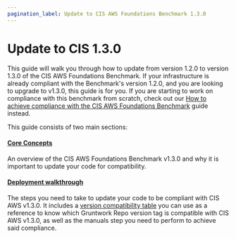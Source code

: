 ```yaml
---
pagination_label: Update to CIS AWS Foundations Benchmark 1.3.0
---
```


# Update to CIS 1.3.0

This guide will walk you through how to update from version 1.2.0 to version 1.3.0 of the CIS AWS Foundations Benchmark.
If your infrastructure is already compliant with the Benchmark's version 1.2.0, and you are looking to upgrade to v1.3.0,
this guide is for you. If you are starting to work on compliance with this benchmark from scratch, check out our
[How to achieve compliance with the CIS AWS Foundations Benchmark](/guides/build-it-yourself/achieve-compliance/) guide instead.

This guide consists of two main sections:

<div className="dlist">

#### [Core Concepts](./core-concepts.md)

An overview of the CIS AWS Foundations Benchmark v1.3.0 and why it is important to update your code for compatibility.

#### [Deployment walkthrough](./deployment-walkthrough/step-1-update-references-to-the-gruntwork-infrastructure-as-code-library.md)

The steps you need to take to update your code to be compliant with CIS AWS v1.3.0. It includes a
[version compatibility table](./deployment-walkthrough/step-1-update-references-to-the-gruntwork-infrastructure-as-code-library.md#compatibility-table) you can use as a reference to know which Gruntwork Repo version
tag is compatible with CIS AWS v1.3.0, as well as the manuals step you need to perform to achieve said compliance.

</div>
